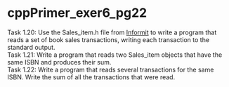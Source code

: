 # cppPrimer_exer6_pg22
Task 1.20: Use the Sales_item.h file from [Informit](https://www.informit.com/title/0321714113) to write a program that reads a set of book sales transactions, 
writing each transaction to the standard output.\
Task 1.21: Write a program that reads two Sales_item objects that have the same ISBN and produces their sum.\
Task 1.22: Write a program that reads several transactions for the same ISBN. Write the sum of all the transactions that were read.
